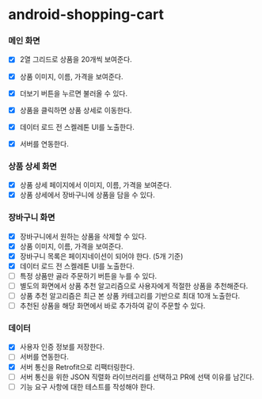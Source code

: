 # android-shopping-cart

### 메인 화면

- [x] 2열 그리드로 상품을 20개씩 보여준다.
- [x] 상품 이미지, 이름, 가격을 보여준다.
- [x] 더보기 버튼을 누르면 불러올 수 있다.
- [x] 상품을 클릭하면 상품 상세로 이동한다.
- [x] 데이터 로드 전 스켈레톤 UI를 노출한다.
- [x] 서버를 연동한다.


### 상품 상세 화면

- [x] 상품 상세 페이지에서 이미지, 이름, 가격을 보여준다.
- [x] 상품 상세에서 장바구니에 상품을 담을 수 있다.

### 장바구니 화면

- [x] 장바구니에서 원하는 상품을 삭제할 수 있다.
- [x] 상품 이미지, 이름, 가격을 보여준다.
- [x] 장바구니 목록은 페이지네이션이 되어야 한다. (5개 기준)
- [x] 데이터 로드 전 스켈레톤 UI를 노출한다.
- [ ] 특정 상품만 골라 주문하기 버튼을 누를 수 있다.
- [ ] 별도의 화면에서 상품 추천 알고리즘으로 사용자에게 적절한 상품을 추천해준다.
- [ ] 상품 추천 알고리즘은 최근 본 상품 카테고리를 기반으로 최대 10개 노출한다.
- [ ] 추천된 상품을 해당 화면에서 바로 추가하여 같이 주문할 수 있다.

### 데이터
- [x] 사용자 인증 정보를 저장한다.
- [ ] 서버를 연동한다.
- [x] 서버 통신을 Retrofit으로 리팩터링한다.
- [ ] 서버 통신을 위한 JSON 직렬화 라이브러리를 선택하고 PR에 선택 이유를 남긴다.
- [ ] 기능 요구 사항에 대한 테스트를 작성해야 한다.
